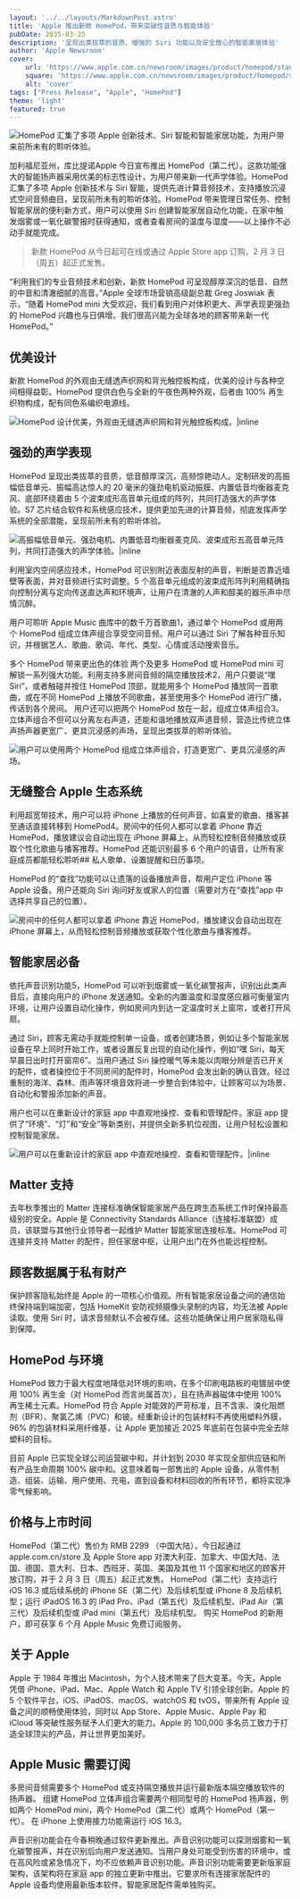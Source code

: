 ```yaml
---
layout: '../../layouts/MarkdownPost.astro'
title: 'Apple 推出新款 HomePod，带来突破性音质与智能体验'
pubDate: 2035-03-25
description: '呈现出类拔萃的音质、增强的 Siri 功能以及安全放心的智能家居体验'
author: 'Apple Newsroom'
cover:
    url: 'https://www.apple.com.cn/newsroom/images/product/homepod/standard/Apple-HomePod-hero-230118_big.jpg.large_2x.jpg'
    square: 'https://www.apple.com.cn/newsroom/images/product/homepod/standard/Apple-HomePod-hero-230118_big.jpg.large_2x.jpg'
    alt: 'cover'
tags: ["Press Release", "Apple", "HomePod"] 
theme: 'light'
featured: true
---
```


![HomePod 汇集了多项 Apple 创新技术、Siri 智能和智能家居功能，为用户带来前所未有的聆听体验。](https://www.apple.com.cn/newsroom/images/product/homepod/standard/Apple-HomePod-hero-230118_big.jpg.large_2x.jpg)

加利福尼亚州，库比提诺Apple 今日宣布推出 HomePod（第二代）。这款功能强大的智能扬声器采用优美的标志性设计，为用户带来新一代声学体验。HomePod 汇集了多项 Apple 创新技术与 Siri 智能，提供先进计算音频技术，支持播放沉浸式空间音频曲目，呈现前所未有的聆听体验。HomePod 带来管理日常任务、控制智能家居的便利新方式，用户可以使用 Siri 创建智能家居自动化功能，在家中触发烟雾或一氧化碳警报时获得通知，或者查看房间的温度与湿度——以上操作不必动手就能完成。

> 新款 HomePod 从今日起可在线或通过 Apple Store app 订购，2 月 3 日（周五）起正式发售。

“利用我们的专业音频技术和创新，新款 HomePod 可呈现醇厚深沉的低音、自然的中音和清澈细腻的高音。”Apple 全球市场营销高级副总裁 Greg Joswiak 表示，“随着 HomePod mini 大受欢迎，我们看到用户对体积更大、声学表现更强劲的 HomePod 兴趣也与日俱增。我们很高兴能为全球各地的顾客带来新一代 HomePod。”

## 优美设计

新款 HomePod 的外观由无缝透声织网和背光触控板构成，优美的设计与各种空间相得益彰。HomePod 提供白色与全新的午夜色两种外观，后者由 100% 再生织物构成，配有同色系编织电源线。

![HomePod 设计优美，外观由无缝透声织网和背光触控板构成。|inline](https://www.apple.com.cn/newsroom/images/product/homepod/standard/Apple-HomePod-2-up-230118_big.jpg.large_2x.jpg)

## 强劲的声学表现

HomePod 呈现出类拔萃的音质，低音醇厚深沉，高频惊艳动人。定制研发的高振幅低音单元、振幅高达惊人的 20 毫米的强劲电机驱动振膜、内置低音均衡器麦克风、底部环绕着由 5 个波束成形高音单元组成的阵列，共同打造强大的声学体验。S7 芯片结合软件和系统感应技术，提供更加先进的计算音频，彻底发挥声学系统的全部潜能，呈现前所未有的聆听体验。

![高振幅低音单元、强劲电机、内置低音均衡器麦克风、波束成形五高音单元阵列，共同打造强大的声学体验。|inline](https://www.apple.com.cn/newsroom/images/product/homepod/lifestyle/Apple-HomePod-internals-230118_inline.jpg.large_2x.jpg)

利用室内空间感应技术，HomePod 可识别附近表面反射的声音，判断是否靠近墙壁等表面，并对音频进行实时调整。5 个高音单元组成的波束成形阵列利用精确指向控制分离与定向传送直达声和环境声，让用户在清澈的人声和醇美的器乐声中尽情沉醉。

用户可聆听 Apple Music 曲库中的数千万首歌曲1，通过单个 HomePod 或用两个 HomePod 组成立体声组合享受空间音频。用户可以通过 Siri 了解各种音乐知识，并根据艺人、歌曲、歌词、年代、类型、心情或活动搜索音乐。

多个 HomePod 带来更出色的体验 两个及更多 HomePod 或 HomePod mini 可解锁一系列强大功能。利用支持多房间音频的隔空播放技术2，用户只要说“嘿 Siri”，或者触碰并按住 HomePod 顶部，就能用多个 HomePod 播放同一首歌曲，或在不同 HomePod 上播放不同歌曲，甚至使用多个 HomePod 进行广播，传话到各个房间。
用户还可以把两个 HomePod 放在一起，组成立体声组合3。立体声组合不但可以分离左右声道，还能和谐地播放双声道音频，营造比传统立体声扬声器更宽广、更具沉浸感的声场，呈现出类拔萃的聆听体验。

![用户可以使用两个 HomePod 组成立体声组合，打造更宽广、更具沉浸感的声场。](https://www.apple.com.cn/newsroom/images/product/homepod/standard/Apple-HomePod-stereo-pair-230118_big.jpg.large_2x.jpg)

## 无缝整合 Apple 生态系统

利用超宽带技术，用户可以将 iPhone 上播放的任何声音，如喜爱的歌曲、播客甚至通话直接转移到 HomePod4。房间中的任何人都可以拿着 iPhone 靠近 HomePod，播放建议会自动出现在 iPhone 屏幕上，从而轻松控制音频播放或获取个性化歌曲与播客推荐。HomePod 还能识别最多 6 个用户的语音，让所有家庭成员都能轻松聆听## 私人歌单、设置提醒和日历事项。

HomePod 的“查找”功能可以让遗落的设备播放声音，帮用户定位 iPhone 等 Apple 设备。用户还能向 Siri 询问好友或家人的位置（需要对方在“查找”app 中选择共享自己的位置）。

![房间中的任何人都可以拿着 iPhone 靠近 HomePod，播放建议会自动出现在 iPhone 屏幕上，从而轻松控制音频播放或获取个性化歌曲与播客推荐。](https://www.apple.com.cn/newsroom/images/product/homepod/standard/Apple-HomePod-ecosystem-230118_big.jpg.large_2x.jpg)

## 智能家居必备 

依托声音识别功能5，HomePod 可以听到烟雾或一氧化碳警报声，识别出此类声音后，直接向用户的 iPhone 发送通知。全新的内置温度和湿度感应器可衡量室内环境，让用户设置自动化操作，例如房间内到达一定温度时关上窗帘，或者打开风扇。

通过 Siri，顾客无需动手就能控制单一设备，或者创建场景，例如让多个智能家居设备在早上同时开始工作，或者设置反复出现的自动化操作，例如“嘿 Siri，每天早晨日出时打开窗帘6”。当用户通过 Siri 操控暖气等未能以肉眼分辨是否已开关的配件，或者操控位于不同房间的配件时，HomePod 会发出新的确认音效。经过重制的海洋、森林、雨声等环境音效将进一步整合到体验中，让顾客可以为场景、自动化和警报添加新的声音。

用户也可以在重新设计的家庭 app 中直观地操控、查看和管理配件。家庭 app 提供了“环境”、“灯”和“安全”等新类别，并提供全新多机位视图，让用户轻松设置和控制智能家居。

![用户可以在重新设计的家庭 app 中直观地操控、查看和管理配件。|inline](https://www.apple.com.cn/newsroom/images/product/homepod/standard/Apple-HomePod-smart-home-230118_big.jpg.large_2x.jpg)

## Matter 支持

去年秋季推出的 Matter 连接标准确保智能家居产品在跨生态系统工作时保持最高级别的安全。Apple 是 Connectivity Standards Alliance（连接标准联盟）成员，该联盟与其他行业领导者一起维护 Matter 智能家居连接标准。HomePod 可连接并支持 Matter 的配件，担任家居中枢，让用户出门在外也能远程控制。

## 顾客数据属于私有财产

保护顾客隐私始终是 Apple 的一项核心价值观。所有智能家居设备之间的通信始终保持端到端加密，包括 HomeKit 安防视频摄像头录制的内容，均无法被 Apple 读取。使用 Siri 时，请求音频默认不会被存储。这些功能确保让用户居家隐私得到保障。

## HomePod 与环境

HomePod 致力于最大程度地降低对环境的影响，在多个印刷电路板的电镀层中使用 100% 再生金（对 HomePod 而言尚属首次），且在扬声器磁体中使用 100% 再生稀土元素。HomePod 符合 Apple 对能效的严苛标准，且不含汞、溴化阻燃剂（BFR）、聚氯乙烯（PVC）和铍。经重新设计的包装材料不再使用塑料外膜，96% 的包装材料采用纤维基，让 Apple 更加接近 2025 年底前在包装中完全去除塑料的目标。

目前 Apple 已实现全球公司运营碳中和，并计划到 2030 年实现全部供应链和所有产品生命周期 100% 碳中和。这意味着每一部售出的 Apple 设备，从零件制造、组装、运输、用户使用、充电，直到设备和材料回收的所有环节，都将实现净零气候影响。

## 价格与上市时间

HomePod（第二代）售价为 RMB 2299 （中国大陆），今日起通过 apple.com.cn/store 及 Apple Store app 对澳大利亚、加拿大、中国大陆、法国、德国、意大利、日本、西班牙、英国、美国及其他 11 个国家和地区的顾客开放订购，并于 2 月 3 日（周五）起正式发售。
HomePod（第二代）支持运行 iOS 16.3 或后续系统的 iPhone SE（第二代）及后续机型或 iPhone 8 及后续机型；运行 iPadOS 16.3 的 iPad Pro、iPad（第五代）及后续机型、iPad Air（第三代）及后续机型或 iPad mini（第五代）及后续机型。
购买 HomePod 的新用户，即可获享 6 个月 Apple Music 免费订阅服务。

## 关于 Apple

Apple 于 1984 年推出 Macintosh，为个人技术带来了巨大变革。今天，Apple 凭借 iPhone、iPad、Mac、Apple Watch 和 Apple TV 引领全球创新。Apple 的 5 个软件平台，iOS、iPadOS、macOS、watchOS 和 tvOS，带来所有 Apple 设备之间的顺畅使用体验，同时以 App Store、Apple Music、Apple Pay 和 iCloud 等突破性服务赋予人们更大的能力。Apple 的 100,000 多名员工致力于打造全球顶尖的产品，并让世界更加美好。

## Apple Music 需要订阅

多房间音频需要多个 HomePod 或支持隔空播放并运行最新版本隔空播放软件的扬声器。
组建 HomePod 立体声组合需要两个相同型号的 HomePod 扬声器，例如两个 HomePod mini，两个 HomePod（第二代）或两个 HomePod（第一代）。
在 iPhone 上使用接力功能需运行 iOS 16.3。

声音识别功能会在今春稍晚通过软件更新推出。声音识别功能可以探测烟雾和一氧化碳警报声，并在识别后向用户发送通知。当用户身处可能受到伤害的环境中，或在高风险或紧急情况下，均不应依赖声音识别功能。声音识别功能需要更新版家庭架构，该架构将在家庭 app 的独立更新中推出。它要求所有连接家居配件的 Apple 设备均使用最新版本软件。智能家居配件需单独购买。
